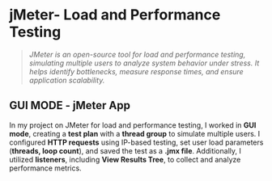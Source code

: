 # jMeter- Load and Performance Testing

> _JMeter is an open-source tool for load and performance testing, simulating multiple users to analyze system behavior under stress. It helps identify bottlenecks, measure response times, and ensure application scalability._
## GUI MODE - jMeter App
In my project on JMeter for load and performance testing, I worked in **GUI mode**, creating a **test plan** with a **thread group** to simulate multiple users. I configured **HTTP requests** using IP-based testing, set user load parameters (**threads, loop count**), and saved the test as a **.jmx file**. Additionally, I utilized **listeners**, including **View Results Tree**, to collect and analyze performance metrics.
